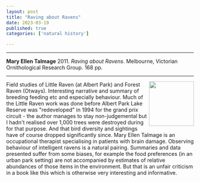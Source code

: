 ```yaml
---
layout: post
title: "Raving about Ravens"
date: 2023-03-19
published: true
categories: ['natural history']

---
```



***
<b>Mary Ellen Talmage</b> 2011. _Raving about Ravens_. Melbourne, Victorian Ornithological Research Group.  168  pp.

***

<img align="right"  width="120" src="http://vorg.org.au/wp/wp-content/uploads/2017/04/Raving-About-Ravens-Book-213x300.jpg" alt="">  
Field studies of Little Raven (at Albert Park) and Forest Raven (Otways).  Interesting narrative and summary of breeding feeding etc and especially behaviour.  Much of the Little Raven work was done before Albert Park Lake Reserve  was "redeveloped" in 1994 for the grand prix circuit - the author manages to stay non-judgemental but I hadn't realised over 1,000 trees were destroyed during for that purpose.  And that bird diversity and sightings have of course dropped significantly since.  Mary Ellen Talmage is an occupational therapist specialising in patients with brain damage.  Observing behaviour of intelligent ravens is a natural pairing.  Summaries and data presented suffer from some biases, for example the food preferences (in an urban park setting) are not accompanied by estimates of relative abundances of those items in the environment.  But that is an unfair criticism in a book like this which  is otherwise very interesting and informative.   

  
